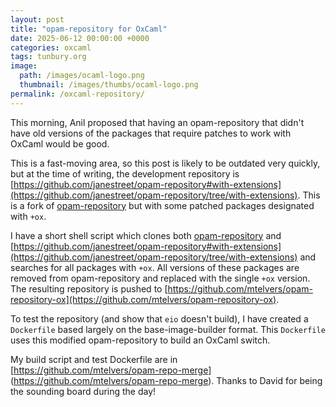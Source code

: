 ```yaml
---
layout: post
title: "opam-repository for OxCaml"
date: 2025-06-12 00:00:00 +0000
categories: oxcaml
tags: tunbury.org
image:
  path: /images/ocaml-logo.png
  thumbnail: /images/thumbs/ocaml-logo.png
permalink: /oxcaml-repository/
---
```


This morning, Anil proposed that having an opam-repository that didn't have old versions of the packages that require patches to work with OxCaml would be good.

This is a fast-moving area, so this post is likely to be outdated very quickly, but at the time of writing, the development repository is [https://github.com/janestreet/opam-repository#with-extensions](https://github.com/janestreet/opam-repository/tree/with-extensions). This is a fork of [opam-repository](https://github.com/ocaml/opam-repository) but with some patched packages designated with `+ox`.

I have a short shell script which clones both [opam-repository](https://github.com/ocaml/opam-repository) and [https://github.com/janestreet/opam-repository#with-extensions](https://github.com/janestreet/opam-repository/tree/with-extensions) and searches for all packages with `+ox`. All versions of these packages are removed from opam-repository and replaced with the single `+ox` version. The resulting repository is pushed to [https://github.com/mtelvers/opam-repository-ox](https://github.com/mtelvers/opam-repository-ox).

To test the repository (and show that `eio` doesn't build), I have created a `Dockerfile` based largely on the base-image-builder format. This `Dockerfile` uses this modified opam-repository to build an OxCaml switch.

My build script and test Dockerfile are in [https://github.com/mtelvers/opam-repo-merge] (https://github.com/mtelvers/opam-repo-merge). Thanks to David for being the sounding board during the day!

